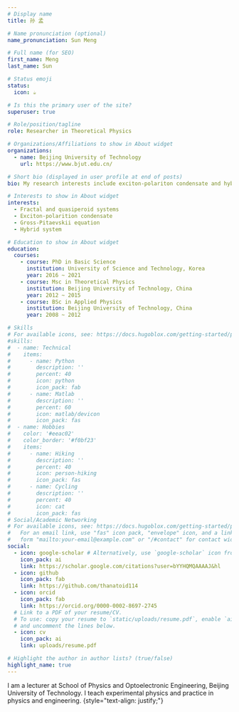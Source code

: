 ```yaml
---
# Display name
title: 孙 孟

# Name pronunciation (optional)
name_pronunciation: Sun Meng

# Full name (for SEO)
first_name: Meng
last_name: Sun

# Status emoji
status:
  icon: ☕️

# Is this the primary user of the site?
superuser: true

# Role/position/tagline
role: Researcher in Theoretical Physics

# Organizations/Affiliations to show in About widget
organizations:
  - name: Beijing University of Technology
    url: https://www.bjut.edu.cn/

# Short bio (displayed in user profile at end of posts)
bio: My research interests include exciton-polariton condensate and hybrid system.

# Interests to show in About widget
interests:
  - Fractal and quasiperoid systems
  - Exciton-polarition condensate
  - Gross-Pitaevskii equation
  - Hybrid system

# Education to show in About widget
education:
  courses:
    - course: PhD in Basic Science
      institution: University of Science and Technology, Korea
      year: 2016 ~ 2021
    - course: Msc in Theoretical Physics
      institution: Beijing University of Technology, China
      year: 2012 ~ 2015
    - course: BSc in Applied Physics
      institution: Beijing University of Technology, China
      year: 2008 ~ 2012

# Skills
# For available icons, see: https://docs.hugoblox.com/getting-started/page-builder/#icons
#skills:
#  - name: Technical
#    items:
#      - name: Python
#        description: ''
#        percent: 40
#        icon: python
#        icon_pack: fab
#      - name: Matlab
#        description: ''
#        percent: 60
#        icon: matlab/devicon
#        icon_pack: fas
#  - name: Hobbies
#    color: '#eeac02'
#    color_border: '#f0bf23'
#    items:
#      - name: Hiking
#        description: ''
#        percent: 40
#        icon: person-hiking
#        icon_pack: fas
#      - name: Cycling
#        description: ''
#        percent: 40
#        icon: cat
#        icon_pack: fas
# Social/Academic Networking
# For available icons, see: https://docs.hugoblox.com/getting-started/page-builder/#icons
#   For an email link, use "fas" icon pack, "envelope" icon, and a link in the
#   form "mailto:your-email@example.com" or "/#contact" for contact widget.
social:
  - icon: google-scholar # Alternatively, use `google-scholar` icon from `ai` icon pack
    icon_pack: ai 
    link: https://scholar.google.com/citations?user=bYYHQMQAAAAJ&hl
  - icon: github
    icon_pack: fab
    link: https://github.com/thanatoid114
  - icon: orcid
    icon_pack: fab
    link: https://orcid.org/0000-0002-8697-2745 
  # Link to a PDF of your resume/CV.
  # To use: copy your resume to `static/uploads/resume.pdf`, enable `ai` icons in `params.yaml`,
  # and uncomment the lines below.
  - icon: cv
    icon_pack: ai
    link: uploads/resume.pdf

# Highlight the author in author lists? (true/false)
highlight_name: true
---
```


I am a lecturer at School of Physics and Optoelectronic Engineering, Beijing University of Technology. I teach experimental physics and practice in physics and engineering.
{style="text-align: justify;"}
